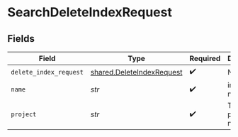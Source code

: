 # SearchDeleteIndexRequest


## Fields

| Field                                                                  | Type                                                                   | Required                                                               | Description                                                            |
| ---------------------------------------------------------------------- | ---------------------------------------------------------------------- | ---------------------------------------------------------------------- | ---------------------------------------------------------------------- |
| `delete_index_request`                                                 | [shared.DeleteIndexRequest](../../models/shared/deleteindexrequest.md) | :heavy_check_mark:                                                     | N/A                                                                    |
| `name`                                                                 | *str*                                                                  | :heavy_check_mark:                                                     | index name.                                                            |
| `project`                                                              | *str*                                                                  | :heavy_check_mark:                                                     | Tigris project name.                                                   |